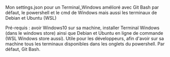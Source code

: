 Mon settings.json pour un Terminal_Windows amélioré avec Git Bash par défaut, le powershell et le cmd de Windows mais aussi les terminaux de Debian et Ubuntu (WSL)

Pré-requis : avoir Windows10 sur sa machine, installer Terminal Windows (dans le windows store) ainsi que Debian et Ubuntu en ligne de commande (WSL Windows store aussi).
Utile pour les développeurs, afin d'avoir sur sa machine tous les terminaux disponibles dans les onglets du powershell. Par défaut, Git Bash.

